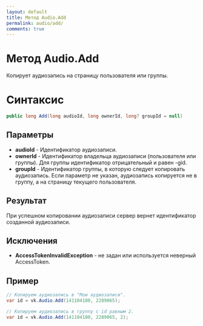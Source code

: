 ```yaml
---
layout: default
title: Метод Audio.Add
permalink: audio/add/
comments: true
---
```

# Метод Audio.Add
Копирует аудиозапись на страницу пользователя или группы.

# Синтаксис
```csharp
public long Add(long audioId, long ownerId, long? groupId = null)
```

## Параметры
+ **audioId** - Идентификатор аудиозаписи.
+ **ownerId** - Идентификатор владельца аудиозаписи (пользователя или группы). Для группы идентификатор отрицательный и равен -gid.
+ **groupId** - Идентификатор группы, в которую следует копировать аудиозапись. Если параметр не указан, аудиозапись копируется не в группу, а на страницу текущего пользователя.

## Результат
При успешном копировании аудиозаписи сервер вернет идентификатор созданной аудиозаписи.

## Исключения
+ **AccessTokenInvalidException** - не задан или используется неверный AccessToken.

## Пример
```csharp
// Копируем аудиозапись в "Мои аудиозаписи".
var id = vk.Audio.Add(141104180, 2289065);

// Копируем аудиозапись в группу с id равным 2.
var id = vk.Audio.Add(141104180, 2289065, 2);
```
